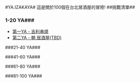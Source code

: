 #YA.IZAKAYA#
這是關於100個在台北居酒屋的冒險!
##挑戰清單##

### 1-20 YA###
- [第一YA - 吉利串燒](https://www.facebook.com/permalink.php?story_fbid=813377218795248&id=808794432586860)
- [第二YA - 朝 居酒屋(TBD)]()

###21-40 YA###

###41-60 YA###

###61-80 YA###

###81-100 YA###
